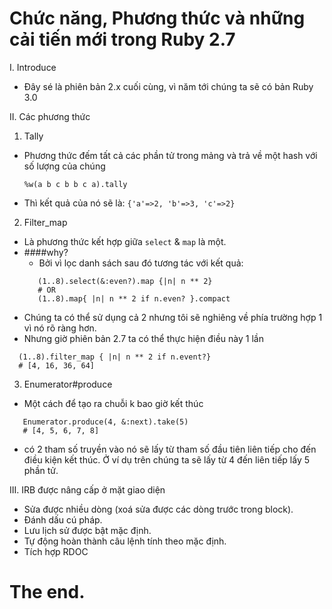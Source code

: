 # Chức năng, Phương thức và những cải tiến mới trong Ruby 2.7

I. Introduce
  - Đây sé là phiên bản 2.x cuối cùng, vì năm tới chúng ta sẽ có bản Ruby 3.0
  
II. Các phương thức

1. Tally
  - Phương thức đếm tất cả các phần tử trong mảng và trả về một hash với số lượng của chúng

    ```%w(a b c b b c a).tally```

  - Thì kết quả của nó sẽ là: ```{'a'=>2, 'b'=>3, 'c'=>2}```

2. Filter_map
  - Là phương thức kết hợp giữa `select` & `map` là một.
  - ####why?
    + Bởi vì lọc danh sách sau đó tương tác với kết quả:
     ```
        (1..8).select(&:even?).map {|n| n ** 2}
        # OR 
        (1..8).map{ |n| n ** 2 if n.even? }.compact
     ```
  - Chúng ta có thể sử dụng cả 2 nhưng tôi sẽ nghiêng về phía trường hợp 1 vì nó rõ ràng hơn.
  - Nhưng giờ phiên bản 2.7 ta có thể thực hiện điều này 1 lần
  ```
    (1..8).filter_map { |n| n ** 2 if n.event?}
    # [4, 16, 36, 64]
  ```
3. Enumerator#produce
 - Một cách để tạo ra chuỗi k bao giờ kết thúc
 ```.env
    Enumerator.produce(4, &:next).take(5)
    # [4, 5, 6, 7, 8]
```
 - có 2 tham số truyền vào nó sẽ lấy từ tham số đầu tiên liên tiếp cho đến điều kiện kết thúc. Ở ví dụ trên chúng ta sẽ lấy
 từ 4 đến liên tiếp lấy 5 phần tử.
 
III. IRB được nâng cấp ở mặt giao diện
 - Sửa được nhiều dòng (xoá sửa được các dòng trước trong block).
 - Đánh dấu cú pháp.
 - Lưu lịch sử được bật mặc định.
 - Tự động hoàn thành câu lệnh tính theo mặc định.
 - Tích hợp RDOC
 # The end.
